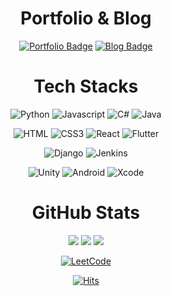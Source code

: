 <div align=center>
  
  # Portfolio & Blog

  [![Portfolio Badge](https://img.shields.io/badge/Portfolio-FF4785?style=flat&logo=campaignmonitor&logoColor=white)](https://portfolio-website-hyemin.netlify.app/)
  [![Blog Badge](https://img.shields.io/badge/Velog-20C997?&logo=velog&logoColor=white)](https://velog.io/@kimhamney/posts)

  # Tech Stacks

  ![Python](https://img.shields.io/badge/Python-3776AB?&logo=Python&logoColor=white) 
  ![Javascript](https://img.shields.io/badge/JavaScript-F7DF1E?&logo=javascript&logoColor=black) 
  ![C#](https://img.shields.io/badge/c%23-%23239120.svg?style=flat&logo=csharp&logoColor=white) 
  ![Java](https://img.shields.io/badge/java-007396?style=flat&logo=coffeescript&logoColor=white) 

  ![HTML](https://img.shields.io/badge/HTML5-E34F26?style=flat&logo=html5&logoColor=white) 
  ![CSS3](https://img.shields.io/badge/css3-%231572B6.svg?style=flat&logo=css3&logoColor=white) 
  ![React](https://img.shields.io/badge/React-61DAFB?style=flat&logo=React&logoColor=black) 
  ![Flutter](https://img.shields.io/badge/Flutter-%2302569B.svg?style=flat&logo=Flutter&logoColor=white) 
  
  ![Django](https://img.shields.io/badge/django-%23092E20.svg?style=flat&logo=django&logoColor=white) 
  ![Jenkins](https://img.shields.io/badge/jenkins-%232C5263.svg?style=flat&logo=jenkins&logoColor=white)

  ![Unity](https://img.shields.io/badge/Unity-000000?style=flat&logo=unity&logoColor=white)
  ![Android](https://img.shields.io/badge/Android-3DDC84?style=flat&logo=android&logoColor=white)
  ![Xcode](https://img.shields.io/badge/Xcode-147EFB?style=flat&logo=Xcode&logoColor=white)
  
  <!---
  ![NodeJS](https://img.shields.io/badge/node.js-6DA55F?style=flat&logo=node.js&logoColor=white) 
  ![Postgres](https://img.shields.io/badge/postgres-%23316192.svg?style=flat&logo=postgresql&logoColor=white) 
  ![React Native](https://img.shields.io/badge/react_native-%2320232a.svg?style=flat&logo=react&logoColor=%2361DAFB) 
  -->
  
  # GitHub Stats
  
  ![](http://github-profile-summary-cards.vercel.app/api/cards/profile-details?username=kimhamney&theme=github)
  ![](http://github-profile-summary-cards.vercel.app/api/cards/stats?username=kimhamney&theme=github)
  ![](http://github-profile-summary-cards.vercel.app/api/cards/most-commit-language?username=kimhamney&theme=github&exclude=ts)

  [![LeetCode](https://leetcode-stats-six.vercel.app/?username=kimhamney)](https://github.com/KnlnKS/leetcode-stats)

  [![Hits](https://hits.seeyoufarm.com/api/count/incr/badge.svg?url=https%3A%2F%2Fgithub.com%2Fkimhamney%2Fhit-counter&count_bg=%2379C83D&title_bg=%23555555&icon=&icon_color=%23E7E7E7&title=hits&edge_flat=false)](https://hits.seeyoufarm.com)

</div>
